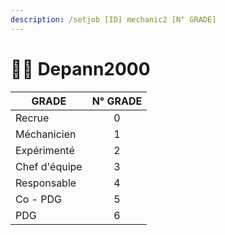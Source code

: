 ```yaml
---
description: /setjob [ID] mechanic2 [N° GRADE]
---
```


# 🧑‍🔧 Depann2000

| GRADE         | N° GRADE |
| ------------- | :------: |
| Recrue        |     0    |
| Méchanicien   |     1    |
| Expérimenté   |     2    |
| Chef d'équipe |     3    |
| Responsable   |     4    |
| Co - PDG      |     5    |
| PDG           |     6    |
